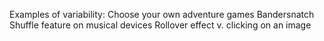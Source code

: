 Examples of variability:
Choose your own adventure games 
Bandersnatch
Shuffle feature on musical devices
Rollover effect v. clicking on an image







